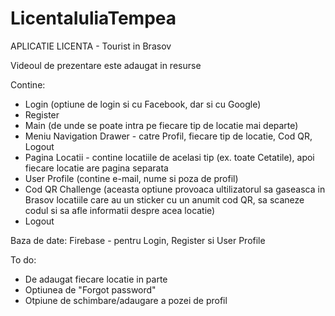 # LicentaIuliaTempea

APLICATIE LICENTA - Tourist in Brasov

Videoul de prezentare este adaugat in resurse

Contine:
 - Login (optiune de login si cu Facebook, dar si cu Google)
 - Register
 - Main (de unde se poate intra pe fiecare tip de locatie mai departe)
 - Meniu Navigation Drawer  - catre Profil, fiecare tip de locatie, Cod QR, Logout
 - Pagina Locatii - contine locatiile de acelasi tip (ex. toate Cetatile), apoi fiecare locatie are pagina separata
 - User Profile (contine e-mail, nume si poza de profil)
 - Cod QR Challenge (aceasta optiune provoaca ultilizatorul sa gaseasca in Brasov locatiile care au un sticker cu un anumit cod QR, sa scaneze codul si sa afle informatii
     despre acea locatie)
 - Logout 
 
 Baza de date:
 Firebase - pentru Login, Register si User Profile
 
 To do:
 - De adaugat fiecare locatie in parte
 - Optiunea de "Forgot password"
 - Otpiune de schimbare/adaugare a pozei de profil
